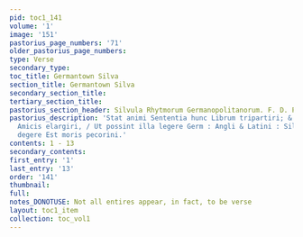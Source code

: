 ```yaml
---
pid: toc1_141
volume: '1'
image: '151'
pastorius_page_numbers: '71'
older_pastorius_page_numbers: 
type: Verse
secondary_type: 
toc_title: Germantown Silva
section_title: Germantown Silva
secondary_section_title: 
tertiary_section_title: 
pastorius_section_header: Silvula Rhytmorum Germanopolitanorum. F. D. P.
pastorius_description: 'Stat animi Sententia hunc Librum tripartiri; & Carmina sequentia
  Amicis elargiri, / Ut possint illa legere Germ : Angli & Latini : Silentem Vitam
  degere Est moris pecorini.'
contents: 1 - 13
secondary_contents: 
first_entry: '1'
last_entry: '13'
order: '141'
thumbnail: 
full: 
notes_DONOTUSE: Not all entires appear, in fact, to be verse
layout: toc1_item
collection: toc_vol1
---
```

